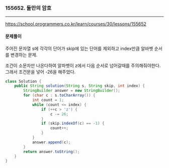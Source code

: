 ### 155652. 둘만의 암호

---

https://school.programmers.co.kr/learn/courses/30/lessons/155652

#### 문제풀이

주어진 문자열 s에 각각의 단어가 skip에 있는 단어를 제외하고 index만큼 알바벳 순서를 변경하는 문제.

조건이 소문자만 나온다하여 알파벳이 z에서 다음 순서로 넘어갈때를 주의해줘야한다. 그래서 조건문을 넣어 -26을 해주었다.

```java
class Solution {
    public String solution(String s, String skip, int index) {
        StringBuilder answer = new StringBuilder();
        for (char c : s.toCharArray()) {
            int count = 1;
            while (count <= index) {
                if (++c > 'z') {
                    c -= 26;
                }
                if (skip.indexOf(c) == -1) {
                    count++;
                }
            }
            answer.append(c);
        }
        return answer.toString();
    }
}
```